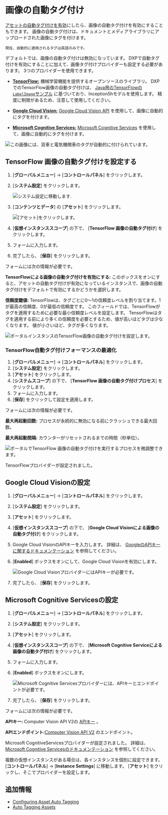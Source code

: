 # 画像の自動タグ付け

[アセットの自動タグ付けを有効](./configuring-asset-auto-tagging.md)にしたら、画像の自動タグ付けを有効にすることもできます。 画像の自動タグ付けは、ドキュメントとメディアライブラリにアップロードされた画像にタグを付けます。

```{tip}
現在、自動的に適用されるタグは英語のみです。
```

デフォルトでは、画像の自動タグ付けは無効になっています。 DXPで自動タグ付けを有効にすることに加えて、画像タグ付けプロバイダーも設定する必要があります。 3つのプロバイダーを使用できます。

  - [**TensorFlow:**](#configuring-tensorflow-image-auto-tagging) 機械学習機能を提供するオープンソースのライブラリ。 DXPでのTensorFlow画像の自動タグ付けは、 [Java用のTensorFlowの`LabelImage`サンプル](https://github.com/tensorflow/tensorflow/blob/master/tensorflow/java/src/main/java/org/tensorflow/examples/LabelImage.java) に基づいており、Inception5hモデルを使用します。 精度に制限があるため、注意して使用してください。

  - [**Google Cloud Vision:**](#configuring-google-cloud-vision) [Google Cloud Vision API](https://cloud.google.com/vision/) を使用して、画像に自動的にタグを付けます。

  - [**Microsoft Cognitive Services:**](#configuring-microsoft-cognitive-services) [Microsoft Cognitive Services](https://azure.microsoft.com/en-us/services/cognitive-services/) を使用して、画像に自動的にタグを付けます。

![この画像には、貨車と電気機関車のタグが自動的に付けられています。](./auto-tagging-images/images/01.png)

<a name="tensorflow-画像の自動タグ付けを設定する" />

## TensorFlow 画像の自動タグ付けを設定する

1. [**グローバルメニュー**] → [**コントロールパネル**] をクリックします。

2. [**システム設定**] をクリックします。

    ![システム設定に移動します.](./auto-tagging-images/images/02.png)

3. [**コンテンツとデータ**] の [**アセット**] をクリックします。

    ![ [アセット]をクリックします。](./auto-tagging-images/images/03.png)

4. [**仮想インスタンススコープ**] の下で、 [**TensorFlow 画像の自動タグ付け**] をクリックします。

5.  フォームに入力します。

6.  完了したら、 [**保存**] をクリックします。

フォームには次の情報が必要です。

**TensorFlowによる画像の自動タグ付けを有効にする:** このボックスをオンにすると、アセットの自動タグ付けが有効になっているインスタンスで、画像の自動タグ付けをデフォルトで有効にするかどうかを選択します。

**信頼度閾値:** TensorFlowは、タグごとに0〜1の信頼度レベルを割り当てます。1が最高の信頼度、0が最低の信頼度です。 このフィールドでは、TensorFlowがタグを適用するために必要な最小信頼度レベルを設定します。 TensorFlowはタグを適用する前により多くの信頼度を必要とするため、値が高いほどタグは少なくなります。 値が小さいほど、タグが多くなります。

![ポータルインスタンスのTensorFlow画像の自動タグ付けを設定します。](./auto-tagging-images/images/04.png)

### TensorFlow自動タグ付けフォーマンスの最適化

1. [**グローバルメニュー**] → [**コントロールパネル**] をクリックします。
2. [**システム設定**] をクリックします。
3. [**アセット**] をクリックします。
4. [**システムスコープ**] の下で、 [**TensorFlow 画像の自動タグ付けプロセス**] をクリックします。
5.  フォームに入力します。
6. [**保存**] をクリックして設定を適用します。

フォームには次の情報が必要です。

**最大再起動回数:** プロセスが永続的に無効になる前にクラッシュできる最大回数。

**最大再起動間隔:** カウンターがリセットされるまでの時間（秒単位）。

![ポータルでTensorFlow 画像の自動タグ付けを実行するプロセスを微調整できます。](./auto-tagging-images/images/05.png)

TensorFlowプロバイダーが設定されました。

<a name="google-cloud-visionの設定" />

## Google Cloud Visionの設定

1. [**グローバルメニュー**] → [**コントロールパネル**] をクリックします。

2. [**システム設定**] をクリックします。

3. [**アセット**] をクリックします。

4. [**仮想インスタンススコープ**] の下で、 [**Google Cloud Visionによる画像の自動タグ付け**] をクリックします。

5.  Google Cloud VisionのAPIキーを入力します。 詳細は、 [GoogleのAPIキーに関するドキュメンテーション](https://cloud.google.com/docs/authentication/api-keys) を参照してください。

6. [**Enabled**] ボックスをオンにして、Google Cloud Visionを有効にします。

    ![Google Cloud VisionプロバイダーにはAPIキーが必要です。](./auto-tagging-images/images/06.png)

7.  完了したら、 [**保存**] をクリックします。

<a name="microsoft-cognitive-servicesの設定" />

## Microsoft Cognitive Servicesの設定

1. [**グローバルメニュー**] → [**コントロールパネル**] をクリックします。

2. [**システム設定**] をクリックします。

3. [**アセット**] をクリックします。

4. [**仮想インスタンススコープ**] の下で、 [**Microsoft Cognitive Serviceによる画像の自動タグ付け**] をクリックします。

5.  フォームに入力します。

6. [**Enabled**] ボックスをオンにします。

    ![Microsoft Cognitive Servicesプロバイダーには、APIキーとエンドポイントが必要です。](./auto-tagging-images/images/07.png)

7.  完了したら、 [**保存**] をクリックします。

フォームには次の情報が必要です。

**APIキー:** Computer Vision API V2の [APIキー](https://azure.microsoft.com/en-us/try/cognitive-services/my-apis/?apiSlug=computer-services) 。

**APIエンドポイント:**[Computer Vision API V2](https://westcentralus.api.cognitive.microsoft.com/vision/v2.0) のエンドポイント。

Microsoft CognitiveServicesプロバイダーが設定されました。 詳細は、 [Microsoft Cognitive Servicesのドキュメンテーション](https://docs.microsoft.com/en-us/azure/cognitive-services/) を参照してください。

複数の仮想インスタンスがある場合は、各インスタンスを個別に設定できます。 [**コントロールパネル**] → [**Instance Settings**] に移動します。 [**アセット**] をクリックし、そこでプロバイダーを設定します。

<a name="追加情報" />

## 追加情報

  - [Configuring Asset Auto Tagging](./configuring-asset-auto-tagging.md)
  - [Auto Tagging Assets](./auto-tagging-assets.md)
